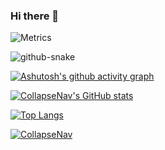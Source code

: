 ### Hi there 👋

![Metrics](https://metrics.lecoq.io/collapsenav?template=classic&base.metadata=0&isocalendar=1&base=header%2C%20activity%2C%20community%2C%20repositories%2C%20metadata&base.indepth=false&base.hireable=false&base.skip=false&isocalendar=false&isocalendar.duration=full-year&config.timezone=Asia%2FHong_Kong)

<!-- Snake Code Contribution Map 贪吃蛇代码贡献图 -->
<picture>
  <source media="(prefers-color-scheme: dark)" srcset="https://cdn.jsdelivr.net/gh/sun0225SUN/sun0225SUN/profile-snake-contrib/github-contribution-grid-snake-dark.svg" />
  <source media="(prefers-color-scheme: light)" srcset="https://cdn.jsdelivr.net/gh/sun0225SUN/sun0225SUN/profile-snake-contrib/github-contribution-grid-snake.svg" />
  <img alt="github-snake" src="https://cdn.jsdelivr.net/gh/sun0225SUN/sun0225SUN/profile-snake-contrib/github-contribution-grid-snake-dark.svg" />
</picture>

[![Ashutosh's github activity graph](https://github-readme-activity-graph.vercel.app/graph?username=collapsenav&theme=dracula)](https://github.com/collapsenav?tab=repositories)

[![CollapseNav's GitHub stats](https://github-readme-stats.vercel.app/api?username=collapsenav&theme=algolia)](https://github.com/CollapseNav?tab=repositories)


[![Top Langs](https://github-readme-stats.vercel.app/api/top-langs/?username=collapsenav&layout=compact&theme=algolia)](https://github.com/CollapseNav?tab=repositories)


[![CollapseNav](https://github-profile-trophy.vercel.app/?username=collapsenav&theme=onedark)](https://github.com/CollapseNav?tab=repositories)

<!--START_SECTION:activity-->
